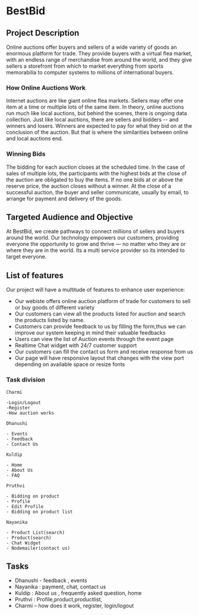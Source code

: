 # BestBid

## Project Description

Online auctions offer buyers and sellers of a wide variety of goods an enormous platform for trade. They provide buyers with a virtual flea market, with an endless range of merchandise from around the world, and they give sellers a storefront from which to market everything from sports memorabilia to computer systems to millions of international buyers.

### How Online Auctions Work

Internet auctions are like giant online flea markets. Sellers may offer one item at a time or multiple lots of the same item. In theory, online auctions run much like local auctions, but behind the scenes, there is ongoing data collection. Just like local auctions, there are sellers and bidders -- and winners and losers. Winners are expected to pay for what they bid on at the conclusion of the auction. But that is where the similarities between online and local auctions end.

### Winning Bids

The bidding for each auction closes at the scheduled time. In the case of sales of multiple lots, the participants with the highest bids at the close of the auction are obligated to buy the items. If no one bids at or above the reserve price, the auction closes without a winner. At the close of a successful auction, the buyer and seller communicate, usually by email, to arrange for payment and delivery of the goods.

## Targeted Audience and Objective

At BestBid, we create pathways to connect millions of sellers and buyers around the world. Our technology empowers our customers, providing everyone the opportunity to grow and thrive — no matter who they are or where they are in the world.
Its a multi service provider so its intended to target everyone.

## List of features

Our project will have a multitude of features to enhance user experience:

- Our webiste offers online auction platform of trade for customers to sell or buy goods of different variety
- Our customers can view all the products listed for auction and search the products listed by name.
- Customers can provide feedback to us by filling the form,thus we can improve our system keeping in mind their valuable feedbacks
- Users can view the list of Auction events through the event page
- Realtime Chat widget with 24/7 customer support
- Our customers can fill the contact us form and receive response from us
- Our page will have responsive layout that changes with the view port depending on available space or resize fonts

### Task division

```
Charmi

-Login/Logout
-Register
-How auction works

Dhanushi

- Events
- Feedback
- Contact Us

Kuldip

- Home
- About Us
- FAQ

Pruthvi

- Bidding on product
- Profile
- Edit Profile
- Bidding on product list

Nayanika

- Product List(search)
- Product(search)
- Chat Widget
- Nodemailer(contact us)
```

## Tasks

- Dhanushi - feedback , events
- Nayanika : payment, chat, contact us
- Kuldip : About us , frequently asked question, home
- Pruthvi : Profile,product,productlist,
- Charmi – how does it work, register, login/logout

